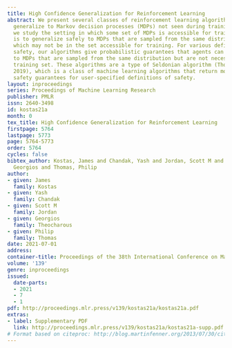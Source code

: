 ```yaml
---
title: High Confidence Generalization for Reinforcement Learning
abstract: We present several classes of reinforcement learning algorithms that safely
  generalize to Markov decision processes (MDPs) not seen during training. Specifically,
  we study the setting in which some set of MDPs is accessible for training. The goal
  is to generalize safely to MDPs that are sampled from the same distribution, but
  which may not be in the set accessible for training. For various definitions of
  safety, our algorithms give probabilistic guarantees that agents can safely generalize
  to MDPs that are sampled from the same distribution but are not necessarily in the
  training set. These algorithms are a type of Seldonian algorithm (Thomas et al.,
  2019), which is a class of machine learning algorithms that return models with probabilistic
  safety guarantees for user-specified definitions of safety.
layout: inproceedings
series: Proceedings of Machine Learning Research
publisher: PMLR
issn: 2640-3498
id: kostas21a
month: 0
tex_title: High Confidence Generalization for Reinforcement Learning
firstpage: 5764
lastpage: 5773
page: 5764-5773
order: 5764
cycles: false
bibtex_author: Kostas, James and Chandak, Yash and Jordan, Scott M and Theocharous,
  Georgios and Thomas, Philip
author:
- given: James
  family: Kostas
- given: Yash
  family: Chandak
- given: Scott M
  family: Jordan
- given: Georgios
  family: Theocharous
- given: Philip
  family: Thomas
date: 2021-07-01
address:
container-title: Proceedings of the 38th International Conference on Machine Learning
volume: '139'
genre: inproceedings
issued:
  date-parts:
  - 2021
  - 7
  - 1
pdf: http://proceedings.mlr.press/v139/kostas21a/kostas21a.pdf
extras:
- label: Supplementary PDF
  link: http://proceedings.mlr.press/v139/kostas21a/kostas21a-supp.pdf
# Format based on citeproc: http://blog.martinfenner.org/2013/07/30/citeproc-yaml-for-bibliographies/
---
```

